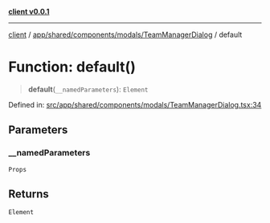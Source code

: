 [**client v0.0.1**](../../../../../../README.md)

***

[client](../../../../../../README.md) / [app/shared/components/modals/TeamManagerDialog](../README.md) / default

# Function: default()

> **default**(`__namedParameters`): `Element`

Defined in: [src/app/shared/components/modals/TeamManagerDialog.tsx:34](https://github.com/petelc/WMS/blob/0ba5e61a5ede3de744df1a5839724fa19a2a534f/client/src/app/shared/components/modals/TeamManagerDialog.tsx#L34)

## Parameters

### \_\_namedParameters

`Props`

## Returns

`Element`
